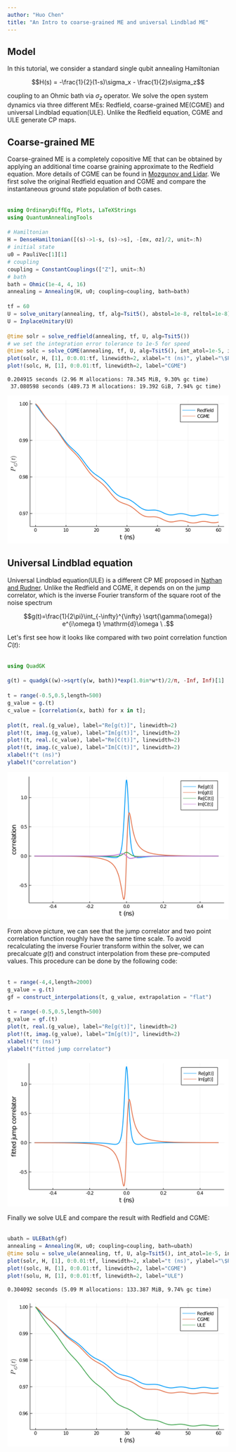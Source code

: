 ```yaml
---
author: "Huo Chen"
title: "An Intro to coarse-grained ME and universal Lindblad ME"
---
```



## Model

In this tutorial, we consider a standard single qubit annealing Hamiltonian

$$H(s) = -\frac{1}{2}(1-s)\sigma_x - \frac{1}{2}s\sigma_z$$

coupling to an Ohmic bath via $\sigma_z$ operator. We solve the open system dynamics via three different MEs: Redfield, coarse-grained ME(CGME) and universal Lindblad equation(ULE). Unlike the Redfield equation, CGME and ULE generate CP maps.

## Coarse-grained ME

Coarse-grained ME is a completely copositive ME that can be obtained by applying an additional time coarse graining approximate to the Redfield equation. More details of CGME can be found in [Mozgunov and Lidar](https://quantum-journal.org/papers/q-2020-02-06-227/). We first solve the original Redfield equation and CGME and compare the instantaneous ground state population of both cases.

````julia

using OrdinaryDiffEq, Plots, LaTeXStrings
using QuantumAnnealingTools

# Hamiltonian
H = DenseHamiltonian([(s)->1-s, (s)->s], -[σx, σz]/2, unit=:ħ)
# initial state
u0 = PauliVec[1][1]
# coupling
coupling = ConstantCouplings(["Z"], unit=:ħ)
# bath
bath = Ohmic(1e-4, 4, 16)
annealing = Annealing(H, u0; coupling=coupling, bath=bath)

tf = 60
U = solve_unitary(annealing, tf, alg=Tsit5(), abstol=1e-8, reltol=1e-8)
U = InplaceUnitary(U)

@time solr = solve_redfield(annealing, tf, U, alg=Tsit5())
# we set the integration error tolerance to 1e-5 for speed
@time solc = solve_CGME(annealing, tf, U, alg=Tsit5(), int_atol=1e-5, int_rtol=1e-5)
plot(solr, H, [1], 0:0.01:tf, linewidth=2, xlabel="t (ns)", ylabel="\$P_G(t)\$", label="Redfield")
plot!(solc, H, [1], 0:0.01:tf, linewidth=2, label="CGME")
````


````
0.204915 seconds (2.96 M allocations: 78.345 MiB, 9.30% gc time)
 37.080598 seconds (489.73 M allocations: 19.392 GiB, 7.94% gc time)
````


![](figures/03-CGME_ULE_1_1.png)



## Universal Lindblad equation

Universal Lindblad equation(ULE) is a different CP ME proposed in [Nathan and Rudner](https://arxiv.org/abs/2004.01469). Unlike the Redfield and CGME, it depends on on the jump correlator, which is the inverse Fourier transform of the square root of the noise spectrum

$$g(t)=\frac{1}{2\pi}\int_{-\infty}^{\infty} \sqrt{\gamma(\omega)} e^{i\omega t} \mathrm{d}\omega \ .$$

Let's first see how it looks like compared with two point correlation function $C(t)$:

````julia

using QuadGK

g(t) = quadgk((w)->sqrt(γ(w, bath))*exp(1.0im*w*t)/2/π, -Inf, Inf)[1]

t = range(-0.5,0.5,length=500)
g_value = g.(t)
c_value = [correlation(x, bath) for x in t];

plot(t, real.(g_value), label="Re[g(t)]", linewidth=2)
plot!(t, imag.(g_value), label="Im[g(t)]", linewidth=2)
plot!(t, real.(c_value), label="Re[C(t)]", linewidth=2)
plot!(t, imag.(c_value), label="Im[C(t)]", linewidth=2)
xlabel!("t (ns)")
ylabel!("correlation")
````


![](figures/03-CGME_ULE_2_1.png)



From above picture, we can see that the jump correlator and two point correlation function roughly have the same time scale. To avoid recalculating the inverse Fourier transform within the solver, we can precalcuate $g(t)$ and construct interpolation from these pre-computed values. This procedure can be done by the following code:

````julia

t = range(-4,4,length=2000)
g_value = g.(t)
gf = construct_interpolations(t, g_value, extrapolation = "flat")

t = range(-0.5,0.5,length=500)
g_value = gf.(t)
plot(t, real.(g_value), label="Re[g(t)]", linewidth=2)
plot!(t, imag.(g_value), label="Im[g(t)]", linewidth=2)
xlabel!("t (ns)")
ylabel!("fitted jump correlator")
````


![](figures/03-CGME_ULE_3_1.png)



Finally we solve ULE and compare the result with Redfield and CGME:

````julia

ubath = ULEBath(gf)
annealing = Annealing(H, u0; coupling=coupling, bath=ubath)
@time solu = solve_ule(annealing, tf, U, alg=Tsit5(), int_atol=1e-5, int_rtol=1e-5)
plot(solr, H, [1], 0:0.01:tf, linewidth=2, xlabel="t (ns)", ylabel="\$P_G(t)\$", label="Redfield")
plot!(solc, H, [1], 0:0.01:tf, linewidth=2, label="CGME")
plot!(solu, H, [1], 0:0.01:tf, linewidth=2, label="ULE")
````


````
0.304092 seconds (5.09 M allocations: 133.387 MiB, 9.74% gc time)
````


![](figures/03-CGME_ULE_4_1.png)

